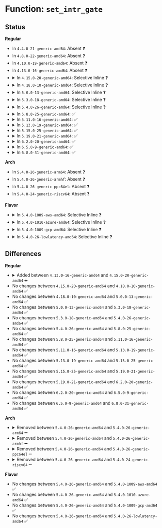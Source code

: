 # Function: <code>set_intr_gate</code>

## Status
<b>Regular</b>
<ul>
<li>
In <code>4.4.0-21-generic-amd64</code>: Absent ❓
</li>
<li>
In <code>4.8.0-22-generic-amd64</code>: Absent ❓
</li>
<li>
In <code>4.10.0-19-generic-amd64</code>: Absent ❓
</li>
<li>
In <code>4.13.0-16-generic-amd64</code>: Absent ❓
</li>
<li>
<details>
<summary>In <code>4.15.0-20-generic-amd64</code>: Selective Inline ❓</summary>

```c
void set_intr_gate(unsigned int n, const void * addr)
```

```json
{
  "name": "set_intr_gate",
  "collision_type": "Unique Static",
  "inline_type": "Selective",
  "funcs": [
    {
      "addr": 18446744071579033600,
      "name": "set_intr_gate",
      "external": false,
      "loc": "arch/x86/kernel/idt.c:231",
      "file": "arch/x86/kernel/idt.c",
      "inline": "not declared, inlined",
      "caller_inline": [],
      "caller_func": [
        "arch/x86/kernel/idt.c:alloc_intr_gate",
        "arch/x86/kernel/idt.c:update_intr_gate",
        "arch/x86/kernel/idt.c:idt_setup_early_handler",
        "arch/x86/kernel/idt.c:idt_setup_apic_and_irq_gates",
        "arch/x86/kernel/idt.c:idt_setup_apic_and_irq_gates"
      ]
    }
  ],
  "symbols": [
    {
      "addr": 18446744071579033600,
      "name": "set_intr_gate",
      "section": ".text",
      "bind": "STB_LOCAL",
      "size": 109
    }
  ]
}
```
</details>
</li>
<li>
<details>
<summary>In <code>4.18.0-10-generic-amd64</code>: Selective Inline ❓</summary>

```c
void set_intr_gate(unsigned int n, const void * addr)
```

```json
{
  "name": "set_intr_gate",
  "collision_type": "Unique Static",
  "inline_type": "Selective",
  "funcs": [
    {
      "addr": 18446744071579037824,
      "name": "set_intr_gate",
      "external": false,
      "loc": "arch/x86/kernel/idt.c:232",
      "file": "arch/x86/kernel/idt.c",
      "inline": "not declared, inlined",
      "caller_inline": [],
      "caller_func": [
        "arch/x86/kernel/idt.c:alloc_intr_gate",
        "arch/x86/kernel/idt.c:update_intr_gate",
        "arch/x86/kernel/idt.c:idt_setup_early_handler",
        "arch/x86/kernel/idt.c:idt_setup_apic_and_irq_gates",
        "arch/x86/kernel/idt.c:idt_setup_apic_and_irq_gates"
      ]
    }
  ],
  "symbols": [
    {
      "addr": 18446744071579037824,
      "name": "set_intr_gate",
      "section": ".text",
      "bind": "STB_LOCAL",
      "size": 109
    }
  ]
}
```
</details>
</li>
<li>
<details>
<summary>In <code>5.0.0-13-generic-amd64</code>: Selective Inline ❓</summary>

```c
void set_intr_gate(unsigned int n, const void * addr)
```

```json
{
  "name": "set_intr_gate",
  "collision_type": "Unique Static",
  "inline_type": "Selective",
  "funcs": [
    {
      "addr": 18446744071579042576,
      "name": "set_intr_gate",
      "external": false,
      "loc": "arch/x86/kernel/idt.c:232",
      "file": "arch/x86/kernel/idt.c",
      "inline": "not declared, inlined",
      "caller_inline": [],
      "caller_func": [
        "arch/x86/kernel/idt.c:alloc_intr_gate",
        "arch/x86/kernel/idt.c:update_intr_gate",
        "arch/x86/kernel/idt.c:idt_setup_early_handler",
        "arch/x86/kernel/idt.c:idt_setup_apic_and_irq_gates",
        "arch/x86/kernel/idt.c:idt_setup_apic_and_irq_gates"
      ]
    }
  ],
  "symbols": [
    {
      "addr": 18446744071579042576,
      "name": "set_intr_gate",
      "section": ".text",
      "bind": "STB_LOCAL",
      "size": 109
    }
  ]
}
```
</details>
</li>
<li>
<details>
<summary>In <code>5.3.0-18-generic-amd64</code>: Selective Inline ❓</summary>

```c
void set_intr_gate(unsigned int n, const void * addr)
```

```json
{
  "name": "set_intr_gate",
  "collision_type": "Unique Static",
  "inline_type": "Selective",
  "funcs": [
    {
      "addr": 18446744071579050224,
      "name": "set_intr_gate",
      "external": false,
      "loc": "arch/x86/kernel/idt.c:230",
      "file": "arch/x86/kernel/idt.c",
      "inline": "not declared, inlined",
      "caller_inline": [],
      "caller_func": [
        "arch/x86/kernel/idt.c:alloc_intr_gate",
        "arch/x86/kernel/idt.c:update_intr_gate",
        "arch/x86/kernel/idt.c:idt_setup_early_handler",
        "arch/x86/kernel/idt.c:idt_setup_apic_and_irq_gates",
        "arch/x86/kernel/idt.c:idt_setup_apic_and_irq_gates"
      ]
    }
  ],
  "symbols": [
    {
      "addr": 18446744071579050224,
      "name": "set_intr_gate",
      "section": ".text",
      "bind": "STB_LOCAL",
      "size": 109
    }
  ]
}
```
</details>
</li>
<li>
<details>
<summary>In <code>5.4.0-26-generic-amd64</code>: Selective Inline ❓</summary>

```c
void set_intr_gate(unsigned int n, const void * addr)
```

```json
{
  "name": "set_intr_gate",
  "collision_type": "Unique Static",
  "inline_type": "Selective",
  "funcs": [
    {
      "addr": 18446744071579052464,
      "name": "set_intr_gate",
      "external": false,
      "loc": "arch/x86/kernel/idt.c:230",
      "file": "arch/x86/kernel/idt.c",
      "inline": "not declared, inlined",
      "caller_inline": [],
      "caller_func": [
        "arch/x86/kernel/idt.c:alloc_intr_gate",
        "arch/x86/kernel/idt.c:update_intr_gate",
        "arch/x86/kernel/idt.c:idt_setup_early_handler",
        "arch/x86/kernel/idt.c:idt_setup_apic_and_irq_gates",
        "arch/x86/kernel/idt.c:idt_setup_apic_and_irq_gates"
      ]
    }
  ],
  "symbols": [
    {
      "addr": 18446744071579052464,
      "name": "set_intr_gate",
      "section": ".text",
      "bind": "STB_LOCAL",
      "size": 109
    }
  ]
}
```
</details>
</li>
<li>
<details>
<summary>In <code>5.8.0-25-generic-amd64</code>: ✅</summary>

```c
void set_intr_gate(unsigned int n, const void * addr)
```

```json
{
  "name": "set_intr_gate",
  "collision_type": "Unique Static",
  "inline_type": "No",
  "funcs": [
    {
      "addr": 18446744071609052992,
      "name": "set_intr_gate",
      "external": false,
      "loc": "arch/x86/kernel/idt.c:208",
      "file": "arch/x86/kernel/idt.c",
      "inline": "seen, unknown",
      "caller_inline": [],
      "caller_func": [
        "arch/x86/kernel/idt.c:alloc_intr_gate",
        "arch/x86/kernel/idt.c:idt_setup_early_handler",
        "arch/x86/kernel/idt.c:idt_setup_apic_and_irq_gates",
        "arch/x86/kernel/idt.c:idt_setup_apic_and_irq_gates"
      ]
    }
  ],
  "symbols": [
    {
      "addr": 18446744071609052992,
      "name": "set_intr_gate",
      "section": ".init.text",
      "bind": "STB_LOCAL",
      "size": 102
    }
  ]
}
```
</details>
</li>
<li>
<details>
<summary>In <code>5.11.0-16-generic-amd64</code>: ✅</summary>

```c
void set_intr_gate(unsigned int n, const void * addr)
```

```json
{
  "name": "set_intr_gate",
  "collision_type": "Unique Static",
  "inline_type": "No",
  "funcs": [
    {
      "addr": 18446744071612116486,
      "name": "set_intr_gate",
      "external": false,
      "loc": "arch/x86/kernel/idt.c:184",
      "file": "arch/x86/kernel/idt.c",
      "inline": "seen, unknown",
      "caller_inline": [],
      "caller_func": [
        "arch/x86/kernel/idt.c:alloc_intr_gate",
        "arch/x86/kernel/idt.c:idt_setup_early_handler",
        "arch/x86/kernel/idt.c:idt_setup_apic_and_irq_gates",
        "arch/x86/kernel/idt.c:idt_setup_apic_and_irq_gates"
      ]
    }
  ],
  "symbols": [
    {
      "addr": 18446744071612116486,
      "name": "set_intr_gate",
      "section": ".init.text",
      "bind": "STB_LOCAL",
      "size": 102
    }
  ]
}
```
</details>
</li>
<li>
<details>
<summary>In <code>5.13.0-19-generic-amd64</code>: ✅</summary>

```c
void set_intr_gate(unsigned int n, const void * addr)
```

```json
{
  "name": "set_intr_gate",
  "collision_type": "Unique Static",
  "inline_type": "No",
  "funcs": [
    {
      "addr": 18446744071614256800,
      "name": "set_intr_gate",
      "external": false,
      "loc": "arch/x86/kernel/idt.c:184",
      "file": "arch/x86/kernel/idt.c",
      "inline": "seen, unknown",
      "caller_inline": [],
      "caller_func": [
        "arch/x86/kernel/idt.c:alloc_intr_gate",
        "arch/x86/kernel/idt.c:idt_setup_early_handler",
        "arch/x86/kernel/idt.c:idt_setup_apic_and_irq_gates",
        "arch/x86/kernel/idt.c:idt_setup_apic_and_irq_gates"
      ]
    }
  ],
  "symbols": [
    {
      "addr": 18446744071614256800,
      "name": "set_intr_gate",
      "section": ".init.text",
      "bind": "STB_LOCAL",
      "size": 102
    }
  ]
}
```
</details>
</li>
<li>
<details>
<summary>In <code>5.15.0-25-generic-amd64</code>: ✅</summary>

```c
void set_intr_gate(unsigned int n, const void * addr)
```

```json
{
  "name": "set_intr_gate",
  "collision_type": "Unique Static",
  "inline_type": "No",
  "funcs": [
    {
      "addr": 18446744071615177725,
      "name": "set_intr_gate",
      "external": false,
      "loc": "arch/x86/kernel/idt.c:192",
      "file": "arch/x86/kernel/idt.c",
      "inline": "seen, unknown",
      "caller_inline": [],
      "caller_func": [
        "arch/x86/kernel/idt.c:alloc_intr_gate",
        "arch/x86/kernel/idt.c:idt_setup_early_handler",
        "arch/x86/kernel/idt.c:idt_setup_apic_and_irq_gates",
        "arch/x86/kernel/idt.c:idt_setup_apic_and_irq_gates"
      ]
    }
  ],
  "symbols": [
    {
      "addr": 18446744071615177725,
      "name": "set_intr_gate",
      "section": ".init.text",
      "bind": "STB_LOCAL",
      "size": 102
    }
  ]
}
```
</details>
</li>
<li>
<details>
<summary>In <code>5.19.0-21-generic-amd64</code>: ✅</summary>

```c
void set_intr_gate(unsigned int n, const void * addr)
```

```json
{
  "name": "set_intr_gate",
  "collision_type": "Unique Static",
  "inline_type": "No",
  "funcs": [
    {
      "addr": 18446744071616943567,
      "name": "set_intr_gate",
      "external": false,
      "loc": "arch/x86/kernel/idt.c:200",
      "file": "arch/x86/kernel/idt.c",
      "inline": "seen, unknown",
      "caller_inline": [],
      "caller_func": [
        "arch/x86/kernel/idt.c:alloc_intr_gate",
        "arch/x86/kernel/idt.c:idt_setup_early_handler",
        "arch/x86/kernel/idt.c:idt_setup_apic_and_irq_gates",
        "arch/x86/kernel/idt.c:idt_setup_apic_and_irq_gates"
      ]
    }
  ],
  "symbols": [
    {
      "addr": 18446744071616943567,
      "name": "set_intr_gate",
      "section": ".init.text",
      "bind": "STB_LOCAL",
      "size": 112
    }
  ]
}
```
</details>
</li>
<li>
<details>
<summary>In <code>6.2.0-20-generic-amd64</code>: ✅</summary>

```c
void set_intr_gate(unsigned int n, const void * addr)
```

```json
{
  "name": "set_intr_gate",
  "collision_type": "Unique Static",
  "inline_type": "No",
  "funcs": [
    {
      "addr": 18446744071627551840,
      "name": "set_intr_gate",
      "external": false,
      "loc": "arch/x86/kernel/idt.c:200",
      "file": "arch/x86/kernel/idt.c",
      "inline": "seen, unknown",
      "caller_inline": [],
      "caller_func": [
        "arch/x86/kernel/idt.c:alloc_intr_gate",
        "arch/x86/kernel/idt.c:idt_setup_early_handler",
        "arch/x86/kernel/idt.c:idt_setup_apic_and_irq_gates",
        "arch/x86/kernel/idt.c:idt_setup_apic_and_irq_gates"
      ]
    }
  ],
  "symbols": [
    {
      "addr": 18446744071627551840,
      "name": "set_intr_gate",
      "section": ".init.text",
      "bind": "STB_LOCAL",
      "size": 114
    }
  ]
}
```
</details>
</li>
<li>
<details>
<summary>In <code>6.5.0-9-generic-amd64</code>: ✅</summary>

```c
void set_intr_gate(unsigned int n, const void * addr)
```

```json
{
  "name": "set_intr_gate",
  "collision_type": "Unique Static",
  "inline_type": "No",
  "funcs": [
    {
      "addr": 18446744071619301152,
      "name": "set_intr_gate",
      "external": false,
      "loc": "arch/x86/kernel/idt.c:200",
      "file": "arch/x86/kernel/idt.c",
      "inline": "seen, unknown",
      "caller_inline": [],
      "caller_func": [
        "arch/x86/kernel/idt.c:alloc_intr_gate",
        "arch/x86/kernel/idt.c:idt_setup_early_handler",
        "arch/x86/kernel/idt.c:idt_setup_apic_and_irq_gates",
        "arch/x86/kernel/idt.c:idt_setup_apic_and_irq_gates"
      ]
    }
  ],
  "symbols": [
    {
      "addr": 18446744071619301152,
      "name": "set_intr_gate",
      "section": ".init.text",
      "bind": "STB_LOCAL",
      "size": 114
    }
  ]
}
```
</details>
</li>
<li>
<details>
<summary>In <code>6.8.0-31-generic-amd64</code>: ✅</summary>

```c
void set_intr_gate(unsigned int n, const void * addr)
```

```json
{
  "name": "set_intr_gate",
  "collision_type": "Unique Static",
  "inline_type": "No",
  "funcs": [
    {
      "addr": 18446744071621594640,
      "name": "set_intr_gate",
      "external": false,
      "loc": "arch/x86/kernel/idt.c:203",
      "file": "arch/x86/kernel/idt.c",
      "inline": "seen, unknown",
      "caller_inline": [],
      "caller_func": [
        "arch/x86/kernel/idt.c:alloc_intr_gate",
        "arch/x86/kernel/idt.c:idt_setup_early_handler",
        "arch/x86/kernel/idt.c:idt_setup_apic_and_irq_gates",
        "arch/x86/kernel/idt.c:idt_setup_apic_and_irq_gates"
      ]
    }
  ],
  "symbols": [
    {
      "addr": 18446744071621594640,
      "name": "set_intr_gate",
      "section": ".init.text",
      "bind": "STB_LOCAL",
      "size": 114
    }
  ]
}
```
</details>
</li>
</ul>
<b>Arch</b>
<ul>
<li>
In <code>5.4.0-26-generic-arm64</code>: Absent ❓
</li>
<li>
In <code>5.4.0-26-generic-armhf</code>: Absent ❓
</li>
<li>
In <code>5.4.0-26-generic-ppc64el</code>: Absent ❓
</li>
<li>
In <code>5.4.0-24-generic-riscv64</code>: Absent ❓
</li>
</ul>
<b>Flavor</b>
<ul>
<li>
<details>
<summary>In <code>5.4.0-1009-aws-amd64</code>: Selective Inline ❓</summary>

```c
void set_intr_gate(unsigned int n, const void * addr)
```

```json
{
  "name": "set_intr_gate",
  "collision_type": "Unique Static",
  "inline_type": "Selective",
  "funcs": [
    {
      "addr": 18446744071579052816,
      "name": "set_intr_gate",
      "external": false,
      "loc": "arch/x86/kernel/idt.c:230",
      "file": "arch/x86/kernel/idt.c",
      "inline": "not declared, inlined",
      "caller_inline": [],
      "caller_func": [
        "arch/x86/kernel/idt.c:alloc_intr_gate",
        "arch/x86/kernel/idt.c:update_intr_gate",
        "arch/x86/kernel/idt.c:idt_setup_early_handler",
        "arch/x86/kernel/idt.c:idt_setup_apic_and_irq_gates",
        "arch/x86/kernel/idt.c:idt_setup_apic_and_irq_gates"
      ]
    }
  ],
  "symbols": [
    {
      "addr": 18446744071579052816,
      "name": "set_intr_gate",
      "section": ".text",
      "bind": "STB_LOCAL",
      "size": 109
    }
  ]
}
```
</details>
</li>
<li>
<details>
<summary>In <code>5.4.0-1010-azure-amd64</code>: Selective Inline ❓</summary>

```c
void set_intr_gate(unsigned int n, const void * addr)
```

```json
{
  "name": "set_intr_gate",
  "collision_type": "Unique Static",
  "inline_type": "Selective",
  "funcs": [
    {
      "addr": 18446744071578985568,
      "name": "set_intr_gate",
      "external": false,
      "loc": "arch/x86/kernel/idt.c:230",
      "file": "arch/x86/kernel/idt.c",
      "inline": "not declared, inlined",
      "caller_inline": [],
      "caller_func": [
        "arch/x86/kernel/idt.c:alloc_intr_gate",
        "arch/x86/kernel/idt.c:update_intr_gate",
        "arch/x86/kernel/idt.c:idt_setup_early_handler",
        "arch/x86/kernel/idt.c:idt_setup_apic_and_irq_gates",
        "arch/x86/kernel/idt.c:idt_setup_apic_and_irq_gates"
      ]
    }
  ],
  "symbols": [
    {
      "addr": 18446744071578985568,
      "name": "set_intr_gate",
      "section": ".text",
      "bind": "STB_LOCAL",
      "size": 109
    }
  ]
}
```
</details>
</li>
<li>
<details>
<summary>In <code>5.4.0-1009-gcp-amd64</code>: Selective Inline ❓</summary>

```c
void set_intr_gate(unsigned int n, const void * addr)
```

```json
{
  "name": "set_intr_gate",
  "collision_type": "Unique Static",
  "inline_type": "Selective",
  "funcs": [
    {
      "addr": 18446744071579052400,
      "name": "set_intr_gate",
      "external": false,
      "loc": "arch/x86/kernel/idt.c:230",
      "file": "arch/x86/kernel/idt.c",
      "inline": "not declared, inlined",
      "caller_inline": [],
      "caller_func": [
        "arch/x86/kernel/idt.c:alloc_intr_gate",
        "arch/x86/kernel/idt.c:update_intr_gate",
        "arch/x86/kernel/idt.c:idt_setup_early_handler",
        "arch/x86/kernel/idt.c:idt_setup_apic_and_irq_gates",
        "arch/x86/kernel/idt.c:idt_setup_apic_and_irq_gates"
      ]
    }
  ],
  "symbols": [
    {
      "addr": 18446744071579052400,
      "name": "set_intr_gate",
      "section": ".text",
      "bind": "STB_LOCAL",
      "size": 109
    }
  ]
}
```
</details>
</li>
<li>
<details>
<summary>In <code>5.4.0-26-lowlatency-amd64</code>: Selective Inline ❓</summary>

```c
void set_intr_gate(unsigned int n, const void * addr)
```

```json
{
  "name": "set_intr_gate",
  "collision_type": "Unique Static",
  "inline_type": "Selective",
  "funcs": [
    {
      "addr": 18446744071579056336,
      "name": "set_intr_gate",
      "external": false,
      "loc": "arch/x86/kernel/idt.c:230",
      "file": "arch/x86/kernel/idt.c",
      "inline": "not declared, inlined",
      "caller_inline": [],
      "caller_func": [
        "arch/x86/kernel/idt.c:alloc_intr_gate",
        "arch/x86/kernel/idt.c:update_intr_gate",
        "arch/x86/kernel/idt.c:idt_setup_early_handler",
        "arch/x86/kernel/idt.c:idt_setup_apic_and_irq_gates",
        "arch/x86/kernel/idt.c:idt_setup_apic_and_irq_gates"
      ]
    }
  ],
  "symbols": [
    {
      "addr": 18446744071579056336,
      "name": "set_intr_gate",
      "section": ".text",
      "bind": "STB_LOCAL",
      "size": 109
    }
  ]
}
```
</details>
</li>
</ul>

## Differences
<b>Regular</b>
<ul>
<li>
<details>
<summary>Added between <code>4.13.0-16-generic-amd64</code> and <code>4.15.0-20-generic-amd64</code> ➕</summary>

```c
void set_intr_gate(unsigned int n, const void * addr)
```
</details>
</li>
<li>
No changes between <code>4.15.0-20-generic-amd64</code> and <code>4.18.0-10-generic-amd64</code> ✅
</li>
<li>
No changes between <code>4.18.0-10-generic-amd64</code> and <code>5.0.0-13-generic-amd64</code> ✅
</li>
<li>
No changes between <code>5.0.0-13-generic-amd64</code> and <code>5.3.0-18-generic-amd64</code> ✅
</li>
<li>
No changes between <code>5.3.0-18-generic-amd64</code> and <code>5.4.0-26-generic-amd64</code> ✅
</li>
<li>
No changes between <code>5.4.0-26-generic-amd64</code> and <code>5.8.0-25-generic-amd64</code> ✅
</li>
<li>
No changes between <code>5.8.0-25-generic-amd64</code> and <code>5.11.0-16-generic-amd64</code> ✅
</li>
<li>
No changes between <code>5.11.0-16-generic-amd64</code> and <code>5.13.0-19-generic-amd64</code> ✅
</li>
<li>
No changes between <code>5.13.0-19-generic-amd64</code> and <code>5.15.0-25-generic-amd64</code> ✅
</li>
<li>
No changes between <code>5.15.0-25-generic-amd64</code> and <code>5.19.0-21-generic-amd64</code> ✅
</li>
<li>
No changes between <code>5.19.0-21-generic-amd64</code> and <code>6.2.0-20-generic-amd64</code> ✅
</li>
<li>
No changes between <code>6.2.0-20-generic-amd64</code> and <code>6.5.0-9-generic-amd64</code> ✅
</li>
<li>
No changes between <code>6.5.0-9-generic-amd64</code> and <code>6.8.0-31-generic-amd64</code> ✅
</li>
</ul>
<b>Arch</b>
<ul>
<li>
<details>
<summary>Removed between <code>5.4.0-26-generic-amd64</code> and <code>5.4.0-26-generic-arm64</code> ➖</summary>

```c
void set_intr_gate(unsigned int n, const void * addr)
```
</details>
</li>
<li>
<details>
<summary>Removed between <code>5.4.0-26-generic-amd64</code> and <code>5.4.0-26-generic-armhf</code> ➖</summary>

```c
void set_intr_gate(unsigned int n, const void * addr)
```
</details>
</li>
<li>
<details>
<summary>Removed between <code>5.4.0-26-generic-amd64</code> and <code>5.4.0-26-generic-ppc64el</code> ➖</summary>

```c
void set_intr_gate(unsigned int n, const void * addr)
```
</details>
</li>
<li>
<details>
<summary>Removed between <code>5.4.0-26-generic-amd64</code> and <code>5.4.0-24-generic-riscv64</code> ➖</summary>

```c
void set_intr_gate(unsigned int n, const void * addr)
```
</details>
</li>
</ul>
<b>Flavor</b>
<ul>
<li>
No changes between <code>5.4.0-26-generic-amd64</code> and <code>5.4.0-1009-aws-amd64</code> ✅
</li>
<li>
No changes between <code>5.4.0-26-generic-amd64</code> and <code>5.4.0-1010-azure-amd64</code> ✅
</li>
<li>
No changes between <code>5.4.0-26-generic-amd64</code> and <code>5.4.0-1009-gcp-amd64</code> ✅
</li>
<li>
No changes between <code>5.4.0-26-generic-amd64</code> and <code>5.4.0-26-lowlatency-amd64</code> ✅
</li>
</ul>
